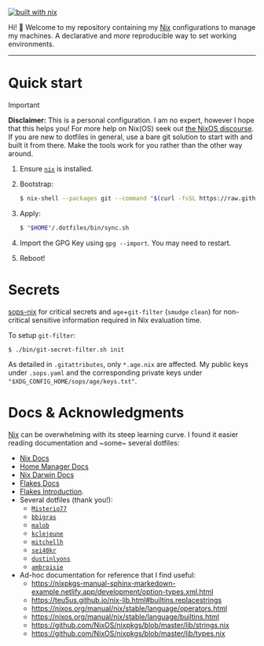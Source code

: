 [![built with nix](https://builtwithnix.org/badge.svg)](https://builtwithnix.org)

Hi! 👋 Welcome to my repository containing my [Nix](https://nixos.org/) configurations to manage my machines. A declarative and _more_ reproducible way to set working environments.

----

# Quick start

> [!IMPORTANT]
> **Disclaimer:** This is a personal configuration. I am no expert, however 
> I hope that this helps you! For more help on Nix(OS) seek out [the NixOS discourse](https://discourse.nixos.org).
> If you are new to dotfiles in general, use a bare git solution to start with and built it from there. Make the tools work for you rather than the other way around.

1. Ensure [`nix`](https://nixos.org/manual/nix/stable/installation/installing-binary.html) is installed.

2. Bootstrap:

   ```sh
   $ nix-shell --packages git --command "$(curl -fsSL https://raw.githubusercontent.com/bphenriques/dotfiles/master/bin/bootstrap.sh)"
   ```

3. Apply:
   ```sh
   $ "$HOME"/.dotfiles/bin/sync.sh
   ```

4. Import the GPG Key using `gpg --import`. You may need to restart.
   
5. Reboot!

# Secrets

[sops-nix](https://github.com/Mic92/sops-nix) for critical secrets and `age`+`git-filter` (`smudge` `clean`) for non-critical sensitive information required in Nix evaluation time.

To setup `git-filter`:
```shell
$ ./bin/git-secret-filter.sh init
```

As detailed in `.gitattributes`, only `*.age.nix` are affected. My public keys under `.sops.yaml` and the corresponding private keys under `"$XDG_CONFIG_HOME/sops/age/keys.txt"`.

# Docs & Acknowledgments

[Nix](https://nixos.org/) can be overwhelming with its steep learning curve. I found it easier reading documentation and ~some~ several dotfiles:
- [Nix Docs](https://nixos.org/guides/nix-pills/)
- [Home Manager Docs](https://nix-community.github.io/home-manager)
- [Nix Darwin Docs](https://daiderd.com/nix-darwin/manual/index.html)
- [Flakes Docs](https://nixos.wiki/wiki/Flakes)
- [Flakes Introduction](https://www.tweag.io/blog/2020-05-25-flakes/).
- Several dotfiles (thank you!):
    - [`Misterio77`](https://github.com/Misterio77/nix-config) 
    - [`bbigras`](https://github.com/bbigras/nix-config)
    - [`malob`](https://github.com/malob/nixpkgs)
    - [`kclejeune`](https://github.com/kclejeune/system)
    - [`mitchellh`](https://github.com/mitchellh/nixos-config)
    - [`sei40kr`](https://github.com/sei40kr/dotfiles)
    - [`dustinlyons`](https://github.com/dustinlyons/nixos-config)
    - [`ambroisie`](https://git.belanyi.fr/ambroisie/nix-config/)
- Ad-hoc documentation for reference that I find useful:
  - https://nixpkgs-manual-sphinx-markedown-example.netlify.app/development/option-types.xml.html
  - https://teu5us.github.io/nix-lib.html#builtins.replacestrings
  - https://nixos.org/manual/nix/stable/language/operators.html
  - https://nixos.org/manual/nix/stable/language/builtins.html
  - https://github.com/NixOS/nixpkgs/blob/master/lib/strings.nix
  - https://github.com/NixOS/nixpkgs/blob/master/lib/types.nix
